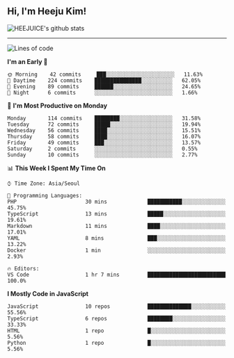 ## Hi, I'm Heeju Kim!

![HEEJUICE's github stats](https://github-readme-stats.vercel.app/api?username=HEEJUICE&show_icons=true)

---
<!--START_SECTION:waka-->
![Lines of code](https://img.shields.io/badge/From%20Hello%20World%20I%27ve%20Written-19.6%20million%20lines%20of%20code-blue)

**I'm an Early 🐤** 

```text
🌞 Morning    42 commits     ███░░░░░░░░░░░░░░░░░░░░░░   11.63% 
🌆 Daytime    224 commits    ███████████████░░░░░░░░░░   62.05% 
🌃 Evening    89 commits     ██████░░░░░░░░░░░░░░░░░░░   24.65% 
🌙 Night      6 commits      ░░░░░░░░░░░░░░░░░░░░░░░░░   1.66%

```
📅 **I'm Most Productive on Monday** 

```text
Monday       114 commits    ████████░░░░░░░░░░░░░░░░░   31.58% 
Tuesday      72 commits     █████░░░░░░░░░░░░░░░░░░░░   19.94% 
Wednesday    56 commits     ████░░░░░░░░░░░░░░░░░░░░░   15.51% 
Thursday     58 commits     ████░░░░░░░░░░░░░░░░░░░░░   16.07% 
Friday       49 commits     ███░░░░░░░░░░░░░░░░░░░░░░   13.57% 
Saturday     2 commits      ░░░░░░░░░░░░░░░░░░░░░░░░░   0.55% 
Sunday       10 commits     ░░░░░░░░░░░░░░░░░░░░░░░░░   2.77%

```


📊 **This Week I Spent My Time On** 

```text
⌚︎ Time Zone: Asia/Seoul

💬 Programming Languages: 
PHP                      30 mins             ███████████░░░░░░░░░░░░░░   45.75% 
TypeScript               13 mins             █████░░░░░░░░░░░░░░░░░░░░   19.61% 
Markdown                 11 mins             ████░░░░░░░░░░░░░░░░░░░░░   17.01% 
YAML                     8 mins              ███░░░░░░░░░░░░░░░░░░░░░░   13.22% 
Docker                   1 min               ░░░░░░░░░░░░░░░░░░░░░░░░░   2.93%

🔥 Editors: 
VS Code                  1 hr 7 mins         █████████████████████████   100.0%

```

**I Mostly Code in JavaScript** 

```text
JavaScript               10 repos            ██████████████░░░░░░░░░░░   55.56% 
TypeScript               6 repos             ████████░░░░░░░░░░░░░░░░░   33.33% 
HTML                     1 repo              █░░░░░░░░░░░░░░░░░░░░░░░░   5.56% 
Python                   1 repo              █░░░░░░░░░░░░░░░░░░░░░░░░   5.56%

```



<!--END_SECTION:waka-->
